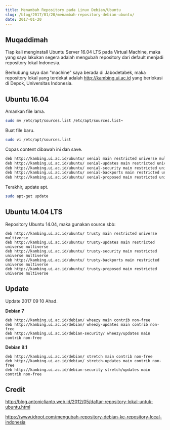 ```yaml
---
title: Menambah Repository pada Linux Debian/Ubuntu
slug: /blog/2017/01/20/menambah-repository-debian-ubuntu/
date: 2017-01-20
---
```


## Muqaddimah

Tiap kali menginstall Ubuntu Server 16.04 LTS pada Virtual Machine, maka yang
saya lakukan segera adalah mengubah repository dari default menjadi repository
lokal Indonesia.

Berhubung saya dan "machine" saya berada di Jabodetabek, maka repository lokal
yang terdekat adalah http://kambing.ui.ac.id yang berlokasi di Depok,
Universitas Indonesia.

## Ubuntu 16.04

Amankan file lama.

```sh
sudo mv /etc/apt/sources.list /etc/apt/sources.list~
```

Buat file baru.

```sh
sudo vi /etc/apt/sources.list
```

Copas content dibawah ini dan save.

```sh
deb http://kambing.ui.ac.id/ubuntu/ xenial main restricted universe multiverse
deb http://kambing.ui.ac.id/ubuntu/ xenial-updates main restricted universe multiverse
deb http://kambing.ui.ac.id/ubuntu/ xenial-security main restricted universe multiverse
deb http://kambing.ui.ac.id/ubuntu/ xenial-backports main restricted universe multiverse
deb http://kambing.ui.ac.id/ubuntu/ xenial-proposed main restricted universe multiverse
```

Terakhir, update apt.

```sh
sudo apt-get update
```

## Ubuntu 14.04 LTS

Repository Ubuntu 14.04, maka gunakan source sbb:

```
deb http://kambing.ui.ac.id/ubuntu/ trusty main restricted universe multiverse
deb http://kambing.ui.ac.id/ubuntu/ trusty-updates main restricted universe multiverse
deb http://kambing.ui.ac.id/ubuntu/ trusty-security main restricted universe multiverse
deb http://kambing.ui.ac.id/ubuntu/ trusty-backports main restricted universe multiverse
deb http://kambing.ui.ac.id/ubuntu/ trusty-proposed main restricted universe multiverse
```

## Update

Update 2017 09 10 Ahad.

**Debian 7**

```
deb http://kambing.ui.ac.id/debian/ wheezy main contrib non-free
deb http://kambing.ui.ac.id/debian/ wheezy-updates main contrib non-free
deb http://kambing.ui.ac.id/debian-security/ wheezy/updates main contrib non-free
```

**Debian 9.1**

```
deb http://kambing.ui.ac.id/debian/ stretch main contrib non-free
deb http://kambing.ui.ac.id/debian/ stretch-updates main contrib non-free
deb http://kambing.ui.ac.id/debian-security stretch/updates main contrib non-free
```

## Credit

http://blog.antoniclianto.web.id/2012/05/daftar-repository-lokal-untuk-ubuntu.html

https://www.idroot.com/mengubah-repository-debian-ke-repository-local-indonesia